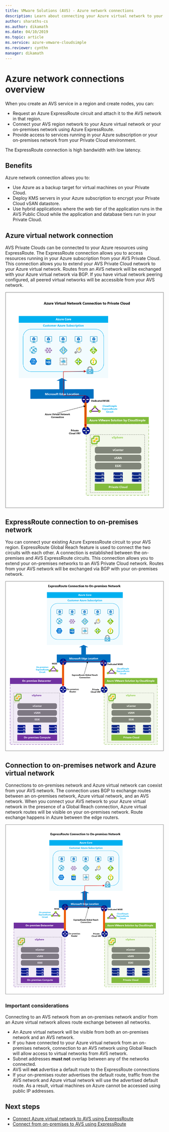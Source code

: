 ```yaml
---
title: VMware Solutions (AVS) - Azure network connections
description: Learn about connecting your Azure virtual network to your AVS region network 
author: sharaths-cs
ms.author: dikamath
ms.date: 04/10/2019 
ms.topic: article 
ms.service: azure-vmware-cloudsimple 
ms.reviewer: cynthn 
manager: dikamath 
---
```

# Azure network connections overview

When you create an AVS service in a region and create nodes, you can:

* Request an Azure ExpressRoute circuit and attach it to the AVS network in that region.
* Connect your AVS region network to your Azure virtual network or your on-premises network using Azure ExpressRoute.
* Provide access to services running in your Azure subscription or your on-premises network from your Private Cloud environment.

The ExpressRoute connection is high bandwidth with low latency.

## Benefits

Azure network connection allows you to:

* Use Azure as a backup target for virtual machines on your Private Cloud.
* Deploy KMS servers in your Azure subscription to encrypt your Private Cloud vSAN datastore.
* Use hybrid applications where the web tier of the application runs in the AVS Public Cloud while the application and database tiers run in your Private Cloud.

## Azure virtual network connection

AVS Private Clouds can be connected to your Azure resources using ExpressRoute. The ExpressRoute connection allows you to access resources running in your Azure subscription from your AVS Private Cloud. This connection allows you to extend your AVS Private Cloud network to your Azure virtual network. Routes from an AVS network will be exchanged with your Azure virtual network via BGP. If you have virtual network peering configured, all peered virtual networks will be accessible from your AVS network.

![Azure ExpressRoute Connection to virtual network](media/cloudsimple-azure-network-connection.png)

## ExpressRoute connection to on-premises network

You can connect your existing Azure ExpressRoute circuit to your AVS region. ExpressRoute Global Reach feature is used to connect the two circuits with each other. A connection is established between the on-premises and AVS ExpressRoute circuits. This connection allows you to extend your on-premises networks to an AVS Private Cloud network. Routes from your AVS network will be exchanged via BGP with your on-premises network.

![On-premises ExpressRoute Connection - Global Reach](media/cloudsimple-global-reach-connection.png)

## Connection to on-premises network and Azure virtual network

Connections to on-premises network and Azure virtual network can coexist from your AVS network. The connection uses BGP to exchange routes between an on-premises network, Azure virtual network, and an AVS network. When you connect your AVS network to your Azure virtual network in the presence of a Global Reach connection, Azure virtual network routes will be visible on your on-premises network. Route exchange happens in Azure between the edge routers.

![On-premises ExpressRoute Connection with Azure virtual network connection](media/cloudsimple-global-reach-and-vnet-connection.png)

### Important considerations

Connecting to an AVS network from an on-premises network and/or from an Azure virtual network allows route exchange between all networks.

* An Azure virtual network will be visible from both an on-premises network and an AVS network.
* If you have connected to your Azure virtual network from an on-premises network, connection to an AVS network using Global Reach will allow access to virtual networks from AVS network.
* Subnet addresses **must not** overlap between any of the networks connected.
* AVS will **not** advertise a default route to the ExpressRoute connections
* If your on-premises router advertises the default route, traffic from the AVS network and Azure virtual network will use the advertised default route. As a result, virtual machines on Azure cannot be accessed using public IP addresses.

## Next steps

* [Connect Azure virtual network to AVS using ExpressRoute](virtual-network-connection.md)
* [Connect from on-premises to AVS using ExpressRoute](on-premises-connection.md)
